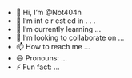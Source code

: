   - 👋 Hi, I’m @Not404n 
-  👀 I’m  int e     r     est   ed in     .            .  .       
- 🌱 I’m currently learning  ...                    
- 💞️ I’m looking to collaborate on ...           
- 📫 How to reach me ...   
- 😄 Pronouns: ... 
- ⚡ Fun fact: ... 

<!---
Not404n/Not404n is a ✨ special ✨ repository because its `README.md` (this file) appears on your GitHub profile.
You can click the Preview link to take a look at your changes.
--->
